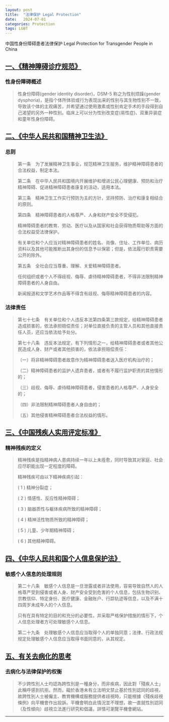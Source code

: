```yaml
---
layout: post
title:  "法律保护 Legal Protection"
date:   2024-07-01
categories: Protection
tags: LGBT
---
```


中国性身份障碍患者法律保护 Legal Protection for Transgender People in China

## [一、《精神障碍诊疗规范》](http://www.nhc.gov.cn/yzygj/s7653p/202012/a1c4397dbf504e1393b3d2f6c263d782/files/763f4289c2304524a429b79370cb56f3.pdf)

### 性身份障碍概述

> 性身份障碍(gender identity disorder)，DSM-5 称之为性别烦躁(gender dysphoria)，是指个体所体验或行为表现出来的性别与其生物性别不一致，导致该个体的主观痛苦，并希望通过使用激素或性别肯定手术的手段得到自己渴望的另外一种性别。临床上可以分为性别改变症(易性症)、双重异装症和童年性身份障碍。

## [二、《中华人民共和国精神卫生法》](http://www.nhc.gov.cn/fzs/s3576/201808/23955032bab34afa9f101d4dbee10f7a.shtml)

### 总则

> 第一条　为了发展精神卫生事业，规范精神卫生服务，维护精神障碍患者的合法权益，制定本法。
>
> 第二条　在中华人民共和国境内开展维护和增进公民心理健康、预防和治疗精神障碍、促进精神障碍患者康复的活动，适用本法。
>
> 第三条　精神卫生工作实行预防为主的方针，坚持预防、治疗和康复相结合的原则。
>
> 第四条　精神障碍患者的人格尊严、人身和财产安全不受侵犯。
>
> 精神障碍患者的教育、劳动、医疗以及从国家和社会获得物质帮助等方面的合法权益受法律保护。
>
> 有关单位和个人应当对精神障碍患者的姓名、肖像、住址、工作单位、病历资料以及其他可能推断出其身份的信息予以保密；但是，依法履行职责需要公开的除外。
>
> 第五条　全社会应当尊重、理解、关爱精神障碍患者。
>
> 任何组织或者个人不得歧视、侮辱、虐待精神障碍患者，不得非法限制精神障碍患者的人身自由。
>
> 新闻报道和文学艺术作品等不得含有歧视、侮辱精神障碍患者的内容。

### 法律责任

> 第七十七条　有关单位和个人违反本法第四条第三款规定，给精神障碍患者造成损害的，依法承担赔偿责任；对单位直接负责的主管人员和其他直接责任人员，还应当依法给予处分。
>
> 第七十八条　违反本法规定，有下列情形之一，给精神障碍患者或者其他公民造成人身、财产或者其他损害的，依法承担赔偿责任：
>
> （一）将非精神障碍患者故意作为精神障碍患者送入医疗机构治疗的；
>
> （二）精神障碍患者的监护人遗弃患者，或者有不履行监护职责的其他情形的；
>
> （三）歧视、侮辱、虐待精神障碍患者，侵害患者的人格尊严、人身安全的；
>
> （四）非法限制精神障碍患者人身自由的；
>
> （五）其他侵害精神障碍患者合法权益的情形。

## [三、《中国残疾人实用评定标准》](https://www.gov.cn/ztzl/gacjr/content_459939.htm)

### 精神残疾的定义

> 精神残疾是指精神病人患病持续一年以上未痊愈，同时导致其对家庭、社会应尽职能出现一定程度的障碍。
>
> 精神残疾可由以下精神疾病引起：
>
> ( 1 )  精神分裂症；
>
> ( 2 )  情感性、反应性精神障碍；
>
> ( 3 )  脑器质性与躯体疾病所致的精神障碍；
>
> ( 4 )  精神活性物质所致的精神障碍；
>
> ( 5 )  儿童、少年期精神障碍；
>
> ( 6 )  其他精神障碍。

## [四、《中华人民共和国个人信息保护法》](https://www.gov.cn/xinwen/2021-08/20/content_5632486.htm)

### 敏感个人信息的处理规则

> 第二十八条　敏感个人信息是一旦泄露或者非法使用，容易导致自然人的人格尊严受到侵害或者人身、财产安全受到危害的个人信息，包括生物识别、宗教信仰、特定身份、医疗健康、金融账户、行踪轨迹等信息，以及不满十四周岁未成年人的个人信息。
>
> 只有在具有特定的目的和充分的必要性，并采取严格保护措施的情形下，个人信息处理者方可处理敏感个人信息。
>
> 第二十九条　处理敏感个人信息应当取得个人的单独同意；法律、行政法规规定处理敏感个人信息应当取得书面同意的，从其规定。

## [五、有关去病化的思考](https://www.eoc.org.hk/Upload/casebook/casebook2021_chi_16_6680.pdf)

### 去病化与法律保护的权衡

> 不少跨性別人士均認為跨性別是一種身分，而非疾病，因此對「殘疾人士」此稱呼感到抗拒。然而，礙於香港未有立法明文禁止基於性別認同的歧視，故跨性別人士被僱主、教育機構或服務提供者歧視時，只能根據《殘疾歧視條例》向平機會作出投訴。平機會明白此情況並不理想，故一直就性別認同（及性傾向）歧視立法進行研究和倡議，詳情可瀏覽平機會網站。

---

